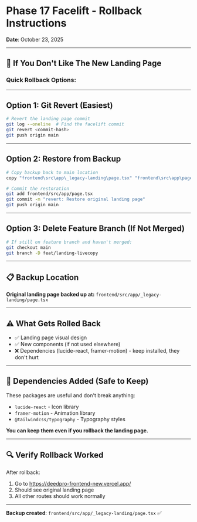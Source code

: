 # Phase 17 Facelift - Rollback Instructions

**Date**: October 23, 2025  

---

## 🔄 If You Don't Like The New Landing Page

### Quick Rollback Options:

---

## Option 1: Git Revert (Easiest)

```bash
# Revert the landing page commit
git log --oneline  # Find the facelift commit
git revert <commit-hash>
git push origin main
```

---

## Option 2: Restore from Backup

```bash
# Copy backup back to main location
copy "frontend\src\app\_legacy-landing\page.tsx" "frontend\src\app\page.tsx"

# Commit the restoration
git add frontend/src/app/page.tsx
git commit -m "revert: Restore original landing page"
git push origin main
```

---

## Option 3: Delete Feature Branch (If Not Merged)

```bash
# If still on feature branch and haven't merged:
git checkout main
git branch -D feat/landing-livecopy
```

---

## 📋 Backup Location

**Original landing page backed up at:**
`frontend/src/app/_legacy-landing/page.tsx`

---

## ⚠️ What Gets Rolled Back

- ✅ Landing page visual design
- ✅ New components (if not used elsewhere)
- ❌ Dependencies (lucide-react, framer-motion) - keep installed, they don't hurt

---

## 🎯 Dependencies Added (Safe to Keep)

These packages are useful and don't break anything:
- `lucide-react` - Icon library
- `framer-motion` - Animation library  
- `@tailwindcss/typography` - Typography styles

**You can keep them even if you rollback the landing page.**

---

## 🔍 Verify Rollback Worked

After rollback:
1. Go to https://deedpro-frontend-new.vercel.app/
2. Should see original landing page
3. All other routes should work normally

---

**Backup created**: `frontend/src/app/_legacy-landing/page.tsx` ✅

